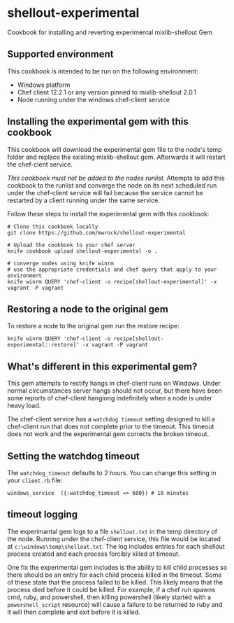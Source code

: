 # shellout-experimental

Cookbook for installing and reverting experimental mixlib-shellout Gem

## Supported environment
This cookbook is intended to be run on the following environment:
* Windows platform
* Chef client 12.2.1 or any version pinned to mixlib-shellout 2.0.1
* Node running under the windows chef-client service

## Installing the experimental gem with this cookbook
This cookbook will download the experimental gem file to the node's temp folder and replace the existing mixlib-shellout gem. Afterwards it will restart the chef-clent service.

*This cookbook must not be added to the nodes runlist.* Attempts to add this cookbook to the runlist and converge the node on its next scheduled run under the chef-client service will fail because the service cannot be restarted by a client running under the same service.

Follow these steps to install the experimental gem with this cookbook:

```
# Clone this cookbook locally
git clone https://github.com/mwrock/shellout-experimental

# Upload the cookbook to your chef server
knife cookbook upload shellout-experimental -o .

# converge nodes using knife winrm
# use the appropriate credentials and chef query that apply to your environment
knife winrm QUERY 'chef-client -o recipe[shellout-experimental]' -x vagrant -P vagrant
```

## Restoring a node to the original gem
To restore a node to the original gem run the restore recipe:
```
knife winrm QUERY 'chef-client -o recipe[shellout-experimental::restore]' -x vagrant -P vagrant
```

## What's different in this experimental gem?
This gem attempts to rectify hangs in chef-client runs on Windows. Under normal circumstances server hangs should not occur, but there have been some reports of chef-client hangiong indefinitely when a node is under heavy load.

The chef-client service has a `watchdog timeout` setting designed to kill a chef-client run that does not complete prior to the timeout. This timeout does not work and the experimental gem corrects the broken timeout.

## Setting the watchdog timeout
The `watchdog_timeout` defaults to 2 hours. You can change this setting in your `client.rb` file:

```
windows_service  ({:watchdog_timeout => 600}) # 10 minutes
```

## timeout logging
The experimantal gem logs to a file `shellout.txt` in the temp directory of the node. Running under the chef-client service, this file would be located at `c:\windows\temp\shellout.txt`. The log includes entries for each shellout process created and each process forcibly killed at timeout.

One fix the experimental gem includes is the ability to kill child processes so there should be an entry for each child process killed in the timeout. Some of these state that the process failed to be killed. This likely means that the process died before it could be killed. For example, if a chef run spawns cmd, ruby, and powershell, then killing powershell (likely started with a `powershell_script` resource) will cause a failure to be returned to ruby and it will then complete and exit before it is killed. 
